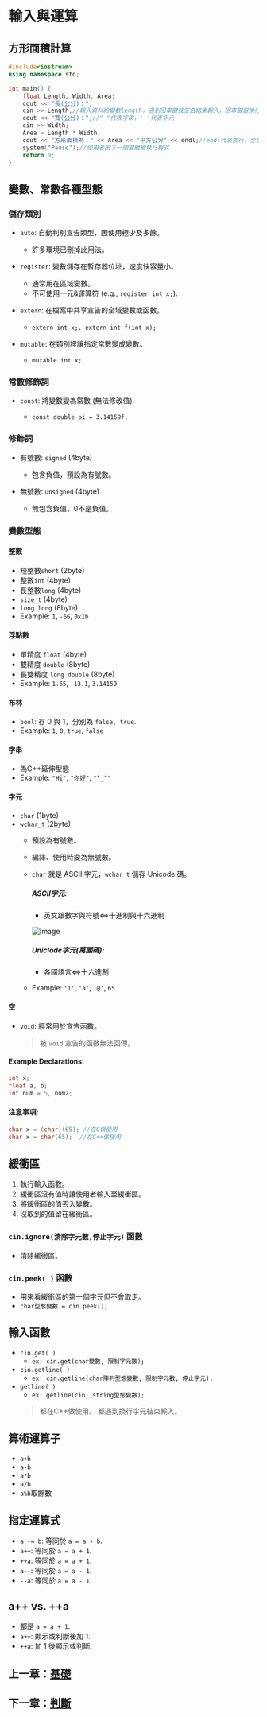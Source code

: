 # 輸入與運算

## 方形面積計算

```cpp
#include<iostream>
using namespace std;

int main() {
    float Length, Width, Area;
    cout << "長(公分)：";
    cin >> Length;//輸入資料給變數length，遇到回車鍵或空白結束輸入，回車鍵留換行字元在緩衝區
    cout << "寬(公分)：";//" "代表字串，' '代表字元
    cin >> Width;
    Area = Length * Width;
    cout << "方形面積為：" << Area << "平方公分" << endl;//endl代表換行，全名end line
    system("Pause");//使用者按下一個鍵繼續執行程式
    return 0;
}
```

## 變數、常數各種型態

### 儲存類別

- `auto`: 自動判別宣告類型，因使用極少及多餘。
  - 許多環境已刪掉此用法。

- `register`: 變數儲存在暫存器位址，速度快容量小。
  - 通常用在區域變數。
  - 不可使用一元&運算符 (e.g., `register int x;`).

- `extern`: 在檔案中共享宣告的全域變數或函數。
  - `extern int x;`、`extern int f(int x);`

- `mutable`: 在類別裡讓指定常數變成變數。
  - `mutable int x;`

### 常數修飾詞

- `const`: 將變數變為常數 (無法修改值).

  - `const double pi = 3.14159f;`

### 修飾詞

- 有號數: `signed` (4byte)
  - 包含負值，預設為有號數。

- 無號數: `unsigned` (4byte)
  - 無包含負值，0不是負值。

### 變數型態

#### 整數


- 短整數`short` (2byte)
- 整數`int` (4byte)
- 長整數`long` (4byte)
- `size_t` (4byte)
- `long long` (8byte)
- Example: `1`, `-66`, `0x1b`
  
#### 浮點數

- 單精度 `float` (4byte)
- 雙精度 `double` (8byte)
- 長雙精度 `long double` (8byte)
- Example: `1.65`, `-13.1`, `3.14159`

#### 布林

- `bool`: 存 0 與 1，分別為 `false`、`true`.
- Example: `1`, `0`, `true`, `false`

#### 字串

- 為C++延伸型態
- Example: `"Hi"`, `"你好"`, `"^_^"`

#### 字元

- `char` (1byte)
- `wchar_t` (2byte)
  - 預設為有號數。
  - 編譯、使用時變為無號數。
  - `char` 就是 ASCII 字元，`wchar_t` 儲存 Unicode 碼。
    
    ##### ASCII字元:
    - 英文跟數字與符號<=>十進制與十六進制
    
    ![image](https://github.com/xixa3333/C-Plus-Plus-Textbook/blob/main/ASCII%E5%AD%97%E5%85%83%E8%A1%A8.gif)
    
    ##### Uniclode字元(萬國碼):
    - 各國語言<=>十六進制
  
  - Example: `'1'`, `'a'`, `'@'`, `65`

#### 空

- `void`: 經常用於宣告函數。
  
  > 被 `void` 宣告的函數無法回傳。

#### Example Declarations:
  ```cpp
  int x;
  float a, b;
  int num = 5, num2;
  ```
  
#### 注意事項:
  ```cpp
  char x = (char)(65); //在C做使用
  char x = char(65);  //在C++做使用
  ```

## 緩衝區

1. 執行輸入函數。
2. 緩衝區沒有值時讓使用者輸入至緩衝區。
3. 將緩衝區的值丟入變數。
4. 沒取到的值留在緩衝區。

### `cin.ignore(清除字元數,停止字元)` 函數

- 清除緩衝區。

### `cin.peek( )` 函數

- 用來看緩衝區的第一個字元但不會取走。
- `char型態變數 = cin.peek();`

## 輸入函數

- `cin.get( )`
  - `ex: cin.get(char變數, 限制字元數);`
- `cin.getline( )`
  - `ex: cin.getline(char陣列型態變數, 限制字元數, 停止字元);`
- `getline( )`
  - `ex: getline(cin, string型態變數);`
  > 都在C++做使用。
  > 都遇到換行字元結束輸入。
    
## 算術運算子

- `a+b`
- `a-b`
- `a*b`
- `a/b`
- `a%b`取餘數

## 指定運算式

- `a += b`: 等同於 `a = a + b`.
- `a++`: 等同於 `a = a + 1`.
- `++a`: 等同於 `a = a + 1`.
- `a--`: 等同於 `a = a - 1`.
- `--a`: 等同於 `a = a - 1`.

## a++ vs. ++a

- 都是 `a = a + 1`.
- `a++`: 顯示或判斷後加 1.
- `++a`: 加 1 後顯示或判斷.

## 上一章：[基礎](https://github.com/xixa3333/C-Plus-Plus-Textbook/blob/main/%E5%9F%BA%E7%A4%8E.md)
## 下一章：[判斷](https://github.com/xixa3333/C-Plus-Plus-Textbook/blob/main/%E5%88%A4%E6%96%B7.md)
